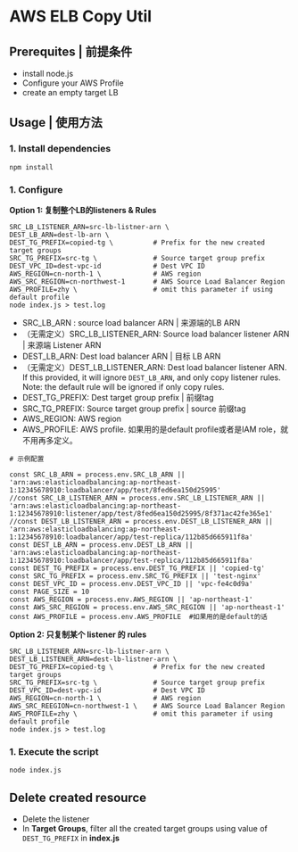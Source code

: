# AWS ELB Copy Util

## Prerequites | 前提条件

* install node.js
* Configure your AWS Profile
* create an empty target LB 

## Usage | 使用方法

### 1. Install dependencies
```
npm install
```

### 1. Configure

  **Option 1: 复制整个LB的listeners & Rules**
  ```
  SRC_LB_LISTENER_ARN=src-lb-listner-arn \
  DEST_LB_ARN=dest-lb-arn \  
  DEST_TG_PREFIX=copied-tg \          # Prefix for the new created target groups
  SRC_TG_PREFIX=src-tg \              # Source target group prefix
  DEST_VPC_ID=dest-vpc-id             # Dest VPC ID
  AWS_REGION=cn-north-1 \             # AWS region
  AWS_SRC_REGION=cn-northwest-1       # AWS Source Load Balancer Region
  AWS_PROFILE=zhy \                   # omit this parameter if using default profile
  node index.js > test.log
  ```
* SRC_LB_ARN : source load balancer ARN |  来源端的LB ARN
* （无需定义）SRC_LB_LISTENER_ARN: Source load balancer listener ARN | 来源端 Listener ARN
* DEST_LB_ARN: Dest load balancer ARN | 目标 LB ARN
* （无需定义）DEST_LB_LISTENER_ARN: Dest load balancer listener ARN. If this provided, it will ignore `DEST_LB_ARN`, and only copy listener rules. Note: the default rule will be ignored if only copy rules.
* DEST_TG_PREFIX: Dest target group prefix | 前缀tag
* SRC_TG_PREFIX: Source target group prefix | source 前缀tag
* AWS_REGION: AWS region
* AWS_PROFILE: AWS profile. 如果用的是default profile或者是IAM role，就不用再多定义。

```
# 示例配置

const SRC_LB_ARN = process.env.SRC_LB_ARN || 'arn:aws:elasticloadbalancing:ap-northeast-1:12345678910:loadbalancer/app/test/8fed6ea150d25995'
//const SRC_LB_LISTENER_ARN = process.env.SRC_LB_LISTENER_ARN || 'arn:aws:elasticloadbalancing:ap-northeast-1:12345678910:listener/app/test/8fed6ea150d25995/8f371ac42fe365e1'
//const DEST_LB_LISTENER_ARN = process.env.DEST_LB_LISTENER_ARN || 'arn:aws:elasticloadbalancing:ap-northeast-1:12345678910:loadbalancer/app/test-replica/112b85d665911f8a'
const DEST_LB_ARN = process.env.DEST_LB_ARN || 'arn:aws:elasticloadbalancing:ap-northeast-1:12345678910:loadbalancer/app/test-replica/112b85d665911f8a'
const DEST_TG_PREFIX = process.env.DEST_TG_PREFIX || 'copied-tg'
const SRC_TG_PREFIX = process.env.SRC_TG_PREFIX || 'test-nginx'
const DEST_VPC_ID = process.env.DEST_VPC_ID || 'vpc-fe4c0d9a'
const PAGE_SIZE = 10
const AWS_REGION = process.env.AWS_REGION || 'ap-northeast-1'
const AWS_SRC_REGION = process.env.AWS_SRC_REGION || 'ap-northeast-1'
const AWS_PROFILE = process.env.AWS_PROFILE  #如果用的是default的话

```

  **Option 2: 只复制某个 listener 的 rules**
  ```
  SRC_LB_LISTENER_ARN=src-lb-listner-arn \
  DEST_LB_LISTENER_ARN=dest-lb-listner-arn \
  DEST_TG_PREFIX=copied-tg \          # Prefix for the new created target groups
  SRC_TG_PREFIX=src-tg \              # Source target group prefix
  DEST_VPC_ID=dest-vpc-id             # Dest VPC ID
  AWS_REGION=cn-north-1 \             # AWS region
  AWS_SRC_REEGION=cn-northwest-1 \    # AWS Source Load Balancer Region
  AWS_PROFILE=zhy \                   # omit this parameter if using default profile
  node index.js > test.log
  ```

### 1. Execute the script
```
node index.js

```

## Delete created resource

* Delete the listener
* In **Target Groups**, filter all the created target groups using value of `DEST_TG_PREFIX` in **index.js**